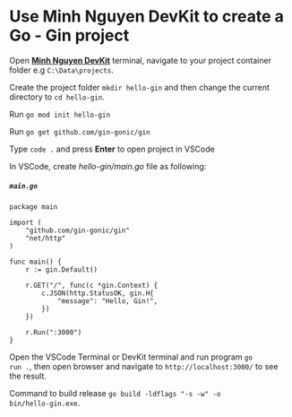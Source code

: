 # Use Minh Nguyen DevKit to create a Go - Gin project

Open [**Minh Nguyen DevKit**](../README.md) terminal, navigate to your project container folder e.g `C:\Data\projects`.

Create the project folder `mkdir hello-gin` and then change the current directory to `cd hello-gin`.

Run <code>go mod init hello-gin</code>

Run <code>go get github.com/gin-gonic/gin</code>

Type `code .` and press **Enter** to open project in VSCode

In VSCode, create *hello-gin/main.go* file as following:

<h5><strong><code>main.go</code></strong></h5>

```golang
package main

import (
    "github.com/gin-gonic/gin"
    "net/http"
)

func main() {
    r := gin.Default()

    r.GET("/", func(c *gin.Context) {
        c.JSON(http.StatusOK, gin.H{
            "message": "Hello, Gin!",
        })
    })

    r.Run(":3000")
}
```

Open the VSCode Terminal or DevKit terminal and run program <code>go run .</code>, then open browser and navigate to `http://localhost:3000/` to see the result.

Command to build release <code>go build -ldflags "-s -w" -o bin/hello-gin.exe</code>.

